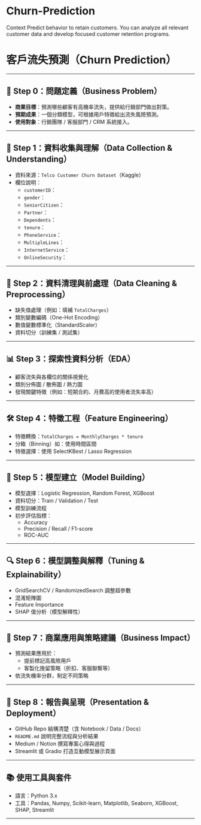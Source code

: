 # Churn-Prediction
Context Predict behavior to retain customers. You can analyze all relevant customer data and develop focused customer retention programs.

# 客戶流失預測（Churn Prediction）
---

## 📌 Step 0：問題定義（Business Problem）

- **商業目標**：預測哪些顧客有高機率流失，提供給行銷部門做出對策。
- **預期成果**：一個分類模型，可根據用戶特徵給出流失風險預測。
- **使用對象**：行銷團隊 / 客服部門 / CRM 系統接入。

---

## 📂 Step 1：資料收集與理解（Data Collection & Understanding）

- 資料來源：`Telco Customer Churn Dataset`（Kaggle）
- 欄位說明：
  - `customerID`：
  - `gender`：
  - `SeniorCitizen`：
  - `Partner`：
  - `Dependents`：
  - `tenure`：
  - `PhoneService`：
  - `MultipleLines`：
  - `InternetService`：
  - `OnlineSecurity`：
---

## 🧹 Step 2：資料清理與前處理（Data Cleaning & Preprocessing）

- 缺失值處理（例如：填補 `TotalCharges`）
- 類別變數編碼（One-Hot Encoding）
- 數值變數標準化（StandardScaler）
- 資料切分（訓練集 / 測試集）

---

## 📊 Step 3：探索性資料分析（EDA）

- 顧客流失與各欄位的關係視覺化
- 類別分佈圖 / 散佈圖 / 熱力圖
- 發現關鍵特徵（例如：短期合約、月費高的使用者流失率高）

---

## 🛠️ Step 4：特徵工程（Feature Engineering）

- 特徵轉換：`TotalCharges = MonthlyCharges * tenure`
- 分箱（Binning）如：使用時間區間
- 特徵選擇：使用 SelectKBest / Lasso Regression

---

## 🤖 Step 5：模型建立（Model Building）

- 模型選擇：Logistic Regression, Random Forest, XGBoost
- 資料切分：Train / Validation / Test
- 模型訓練流程
- 初步評估指標：
  - Accuracy
  - Precision / Recall / F1-score
  - ROC-AUC

---

## 🔍 Step 6：模型調整與解釋（Tuning & Explainability）

- GridSearchCV / RandomizedSearch 調整超參數
- 混淆矩陣圖
- Feature Importance
- SHAP 值分析（模型解釋性）

---

## 💼 Step 7：商業應用與策略建議（Business Impact）

- 預測結果應用於：
  - 提前標記高風險用戶
  - 客製化挽留策略（折扣、客服聯繫等）
- 依流失機率分群，制定不同策略

---

## 🧾 Step 8：報告與呈現（Presentation & Deployment）

- GitHub Repo 結構清楚（含 Notebook / Data / Docs）
- `README.md` 說明完整流程與分析結果
- Medium / Notion 撰寫專案心得與過程
- Streamlit 或 Gradio 打造互動模型展示頁面

---

## 📚 使用工具與套件

- 語言：Python 3.x
- 工具：Pandas, Numpy, Scikit-learn, Matplotlib, Seaborn, XGBoost, SHAP, Streamlit

---

